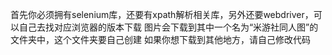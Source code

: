 首先你必须拥有selenium库，还要有xpath解析相关库，另外还要webdriver，可以自己去找对应浏览器的版本下载
图片会下载到其中一个名为“米游社同人图”的文件夹中，这个文件夹要自己创建
如果你想下载到其他地方，请自己修改代码
